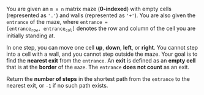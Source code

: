 You are given an `m x n` matrix maze (**0-indexed**) with empty cells (represented as `'.'`) and walls (represented as `'+'`). You are also given the `entrance` of the maze, where <code>entrance = [entrance<sub>row</sub>, entrance<sub>col</sub>]</code> denotes the row and column of the cell you are initially standing at.

In one step, you can move one cell **up**, **down**, **left**, or **right**. You cannot step into a cell with a wall, and you cannot step outside the maze. Your goal is to find the **nearest exit** from the `entrance`. An **exit** is defined as an **empty cell** that is at the **border** of the `maze`. The `entrance` **does not count** as an exit.

Return the **number of steps** in the shortest path from the `entrance` to the nearest exit, or `-1` if no such path exists.